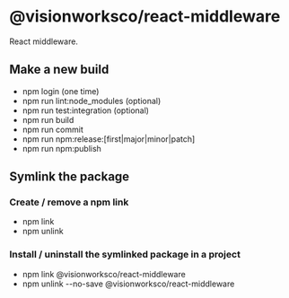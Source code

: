 # @visionworksco/react-middleware

React middleware.

## Make a new build

- npm login (one time)
- npm run lint:node_modules (optional)
- npm run test:integration (optional)
- npm run build
- npm run commit
- npm run npm:release:[first|major|minor|patch]
- npm run npm:publish

## Symlink the package

### Create / remove a npm link

- npm link
- npm unlink

### Install / uninstall the symlinked package in a project

- npm link @visionworksco/react-middleware
- npm unlink --no-save @visionworksco/react-middleware
